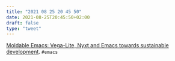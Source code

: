 ```yaml
---
title: "2021 08 25 20 45 50"
date: 2021-08-25T20:45:50+02:00
draft: false
type: "tweet"
---
```

[Moldable Emacs: Vega-Lite, Nyxt and Emacs towards sustainable development](https://ag91.github.io/blog/2021/08/22/moldable-emacs-vega-lite-nyxt-and-emacs-towards-sustainable-development/). `#emacs`
